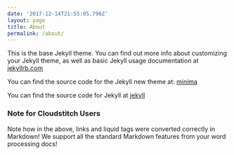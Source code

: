 ```yaml
---
date: '2017-12-14T21:55:05.796Z'
layout: page
title: About
permalink: /about/
---
```

This is the base Jekyll theme. You can find out more info about customizing your Jekyll theme, as well as basic Jekyll usage documentation at [jekyllrb.com](http://jekyllrb.com/)

You can find the source code for the Jekyll new theme at: [minima](https://github.com/jekyll/minima)

You can find the source code for Jekyll at [jekyll](https://github.com/jekyll/jekyll)

### <a id="_3yhccniveo2m"></a>Note for Cloudstitch Users

Note how in the above, links and liquid tags were converted correctly in Markdown! We support all the standard Markdown features from your word processing docs!